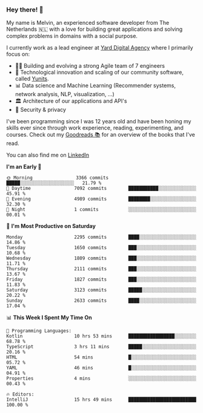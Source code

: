 ### Hey there! 👋

My name is Melvin, an experienced software developer from The Netherlands 🇳🇱 with a love for building great applications and solving complex problems in domains with a social purpose. 

I currently work as a lead engineer at [Yard Digital Agency](https://github.com/yardinternet) where I primarily focus on:

* 👏🏼 Building and evolving a strong Agile team of 7 engineers
* 🚀 Technological innovation and scaling of our community software, called [Yunits](https://www.yunits.com/).
* 📊 Data science and Machine Learning (Recommender systems, network analysis, NLP, visualization, ...)
* 🏛 Architecture of our applications and API's
* 🔐 Security & privacy

I've been programming since I was 12 years old and have been honing my skills ever since through work experience, reading, experimenting, and courses.
Check out my [Goodreads 📚](https://goodreads.com/melvinkoopmans) for an overview of the books that I've read. 

You can also find me on [LinkedIn](https://www.linkedin.com/in/melvinkoopmans)

<!--START_SECTION:waka-->
**I'm an Early 🐤** 

```text
🌞 Morning                3366 commits        █████░░░░░░░░░░░░░░░░░░░░   21.79 % 
🌆 Daytime                7092 commits        ███████████░░░░░░░░░░░░░░   45.91 % 
🌃 Evening                4989 commits        ████████░░░░░░░░░░░░░░░░░   32.30 % 
🌙 Night                  1 commits           ░░░░░░░░░░░░░░░░░░░░░░░░░   00.01 % 
```
📅 **I'm Most Productive on Saturday** 

```text
Monday                   2295 commits        ████░░░░░░░░░░░░░░░░░░░░░   14.86 % 
Tuesday                  1650 commits        ███░░░░░░░░░░░░░░░░░░░░░░   10.68 % 
Wednesday                1809 commits        ███░░░░░░░░░░░░░░░░░░░░░░   11.71 % 
Thursday                 2111 commits        ███░░░░░░░░░░░░░░░░░░░░░░   13.67 % 
Friday                   1827 commits        ███░░░░░░░░░░░░░░░░░░░░░░   11.83 % 
Saturday                 3123 commits        █████░░░░░░░░░░░░░░░░░░░░   20.22 % 
Sunday                   2633 commits        ████░░░░░░░░░░░░░░░░░░░░░   17.04 % 
```


📊 **This Week I Spent My Time On** 

```text
💬 Programming Languages: 
Kotlin                   10 hrs 53 mins      █████████████████░░░░░░░░   68.78 % 
TypeScript               3 hrs 11 mins       █████░░░░░░░░░░░░░░░░░░░░   20.16 % 
HTML                     54 mins             █░░░░░░░░░░░░░░░░░░░░░░░░   05.72 % 
YAML                     46 mins             █░░░░░░░░░░░░░░░░░░░░░░░░   04.91 % 
Properties               4 mins              ░░░░░░░░░░░░░░░░░░░░░░░░░   00.43 % 

🔥 Editors: 
IntelliJ                 15 hrs 49 mins      █████████████████████████   100.00 % 
```


<!--END_SECTION:waka-->
